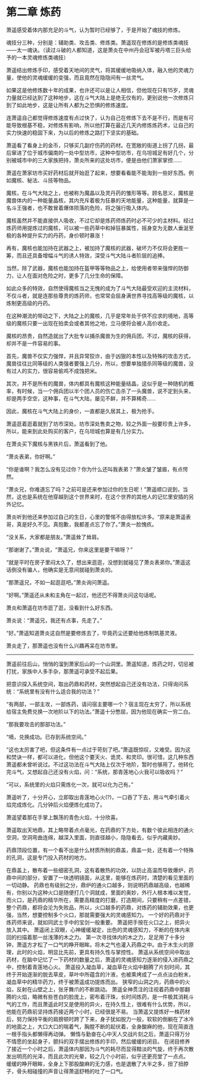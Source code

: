 # 第二章 炼药

萧遥感受着体内那充足的斗气，认为暂时已经够了，于是开始了魂技的修炼。

魂技分三种，分别是：辅助类、攻击类、修炼类。萧遥现在修炼的是修炼类魂技——太一魂诀。（读过斗破的人都知道，这是萧炎在中州丹会冠军被丹塔三巨头给予的一本灵魂修炼类魂技）

萧遥结出修炼手印，感受着天地间的灵气，将其缓缓地吸纳入体，融入他的灵魂力量，使他的灵魂缓缓的变强，而且竟然在隐隐间有一丝灵气。

如果这是他修炼数十年的成果，也许还可以是让人相信，但他现在只有15岁，灵魂力量就已经达到了这种地步，这在斗气大陆上是绝无仅有的，更别说他一次修炼只到了如此地步，这是让所有人都为之恐惧的修炼速度。

连萧遥自己都觉得修炼速度有点过快了，认为自己在修炼下去不是不行，而是有可能导致根基不稳，对修炼有影响，所以他打算在最近几天内修炼炼药术，让自己的实力快速的稳固下来，为以后的修炼之路打下坚实的基础。<!--不然继续推主线有点快的过头了，稍微缓缓-->

萧遥看了看身上的金币，只够买几副疗伤药的药材。在宽敞的街道上拐了几拐，最后窜进了位于城市偏南的一处中型坊市，这种中型坊市，在乌坦城足有好几个，分别被城市中的三大家族把持，萧炎所来的这处坊市，便是由他们萧家掌控……

萧遥在萧家坊市买好药材后就开始逛了起来，想要看看能不能淘到一些好东西。例如魔核、秘法、斗技等物品。

魔核，在斗气大陆之上，也被称为魔晶以及灵丹药的雏形等等。顾名思义，魔核是魔兽体内的一种能量晶核，其内充斥着极为狂暴的天地能量，这种能量，就算是一名斗王强者，也不敢冒着爆体陨落的危险，将之强行吸入体内。<!--保留这句肯定是有用的，毕竟主角的功法肯定是有奇异之处的-->

魔核虽然并不能直接供人吸收，不过它却是炼药师炼药时必不可少的主材料。经过炼药师用提炼过的魔核，可以被一些药草中和掉狂暴属性，摇身变为无数人垂涎至极的各种提升实力的丹药，身价顿时暴涨！

再有，魔核也能加持在武器之上，被加持了魔核的武器，破坏力不仅将会更胜一筹，而且还具备增幅斗气的诱人特效，深受斗气大陆斗者阶层的追捧。

当然，除了武器，魔核也能加持在盔甲等等物品之上，给使用者带来强悍的防御力，让人在面对危险之时，更多了几分生命的保障。

如此众多的特效，自然使得魔核当之无愧的成为了斗气大陆最受欢迎的主流材料，不仅斗者，就是连那些尊贵的炼药师，也常常会屈身满世界寻找高等级的魔核，以炼制更高级的丹药。

在这种潮流的带动之下，大陆之上的魔核，几乎是常年处于供不应求的境地，高等级的魔核只要一出现在拍卖会或者其他之地，立马便将会被人高价收走。

魔核的昂贵，自然造就出了大批专以捕杀魔兽为生的佣兵团，不过，魔核的获得，却并不是一件容易的事。

首先，魔兽不仅实力强悍，并且异常狡诈，由于凶狠的本性以及特殊的攻击方式，魔兽往往比同等级的人类强者要强上几分，所以，想要单独猎杀同等级的魔兽，没有过人的实力，很容易偷鸡不成蚀把米。

其次，并不是所有的魔兽，体内都具有魔核这种能量结晶，这似乎是一种随机的概率，有时候，当一个佣兵团以半个团人员的伤亡击杀了一头魔兽，说不定到头来，却是两手空空，这种事，在斗气大陆，屡见不鲜，并不算稀奇……

因此，魔核在斗气大陆上的身价，一直都是久居其上，极为抢手。

萧遥逛着逛着就到了坊市深处。坊市深处售卖之物，较之外面一般要珍贵上许多，所以，能来到此处购买的客户，在乌坦城也算是有几分实力。

在萧炎买下魔核与黑铁片后，萧遥看到了他。

“萧炎表弟，你好啊。”

“你是谁啊？我怎么没有见过你？你为什么还叫我表弟？”萧炎皱了皱眉，有点愕然。

“萧炎兄，你难道忘了吗？之前可是还来参加过你的生日呢！”萧遥顺口说到，当然，这也是系统在他穿越到这个世界来时，在这个世界的其他人的记忆里安插的另外记忆。

萧炎听到他还来参加过自己的生日，心里的警惕不由得放松许多。“原来是萧遥表哥，真是好久不见。真抱歉，我都差点忘了你了。”萧炎一脸愧疚。

“没关系，大家都是朋友。”萧遥耸了耸肩。

“那谢谢了。”萧炎说，“萧遥兄，你来这里是要干嘛呀？”

“就是平时在房子里闷太久了，想出来逛逛，没想到就碰见了萧炎表弟你。”萧遥这话倒没有骗人，他确实是无意间就碰到萧炎的。

“那萧遥兄，不如一起逛逛吧。”萧炎询问萧遥。

“好啊。”萧遥还从未和主角在一起过，他还巴不得萧炎问这句话呢。

萧炎和萧遥在坊市逛了逛，没看到什么好东西。

萧炎说：“萧遥兄，我还有点事，先走了。”

“好。”萧遥知道萧炎这自然是要修炼去了，毕竟药尘还要给他炼制筑基灵液。

萧炎走了，那萧遥也没有什么兴趣再呆在坊市里。

------

萧遥前往后山，悄悄的溜到萧家后山的一个山洞里。<!--萧家后山全是洞，笑死了-->萧遥知道，炼药之时，切忌被打扰，家族中人多手杂，那萧遥可承受不起后果。

把意识探入系统空间，取出药鼎和药材，突然想起自己还没有功法，只得询问系统：“系统里有没有什么适合我的功法？”

“有两部，一部主攻，一部炼药，请问宿主要哪一个？宿主现在太穷了，所以系统给宿主免费兑换一次地阶以下的功法。”萧遥十分憋屈，因为他现在确实一穷二白。

“那我要攻击的那部功法。”

“嘀，兑换成功。已存到系统空间。”

“这也太厉害了吧，但这条件有一点过于苛刻了吧。”萧遥既惊叹，又难受。因为这和焚诀一样，都可以进化，但他这个要天火、诡灵、和灵印。很可惜，这几种东西萧遥都未曾听说过。不过这功法在斗气大陆上仅次于地阶，暂时也够用了。他转化完斗气，又想起自己还没有火焰，问：“系统，那青莲地心火我可以吸收吗？”

“可以，系统里的火焰只需炼化一次，就可以化为己有。”

萧遥听了，十分开心，立即取出青莲地心火(?)，一口吞了下去，用斗气牵引着火焰完成炼化。几分钟后火焰便炼化成功了。

萧遥望着那在手掌上飘荡的青色火焰，十分欣喜。

萧遥取出天地鼎，其上略带着点点毫光，在药鼎的下方处，有数个彼此相连的通火空洞，空洞弯曲连绵，越深入里面，则直径越小，隐隐看去，似乎内藏奥妙。

药鼎顶段位置，有一个看不出是什么材质所制的鼎盖，鼎盖一处，还有着一个特殊的孔洞，这是专门投入药材的地方。

在鼎盖上，散布着一些细密孔洞，这有着散热的功效，以防止高温而导致爆炉，药鼎中间的部分，安置了一块透明镜面，从这里，能够在炼药时，清楚的看见里面的一切动静。
药鼎也有级别之分，鼎炉的通火口越多，则说明药鼎越高级，也越稀有，你别以为这种火口是随便打几个洞就成，里面的奥妙，外行人根本难以发觉，而火口，是药鼎的精华所在，需要高精度的打磨，打造期间，只要稍有一点差错，整个药鼎，都将会沦为失败品，所以，火口越多的药鼎，对炼药的辅助效果，也更强，当然，想要控制多个火口，那就需要强大的灵魂感知力。
一个好的药鼎对于炼药师来说，就如同武士手中的宝剑一般重要。
萧遥把手按在火口之上，把异火放入其中。
萧遥闭上双眼，心神缓缓凝定，出色的灵魂感知力，不断的在体内来回的扫描着那一丝浅薄的木之力。
第一次寻找体内的木之力，足足用了十多分钟，萧遥方才松了一口气的睁开眼眸。将木之气也灌入药鼎之中。由于木生火的原理，此时的火焰，明显比先前，更具有持久性与掌控性。
萧遥从系统空间中取出药材，在脑中记忆了一下药材的数量之后，萧遥的灵魂感知力逐渐的侵入进药鼎之中，控制着青莲地心火。
萧遥投入凝血草，凝血草在火焰中翻腾了片刻时间，其终于开始逐渐的脱去草皮，草叶中所蕴含的汁液，也被熏烤成了一点点淡白粉末，凝血草中的精华药力，终于被萧遥成功提炼而出。
狭窄的山洞之内，药鼎中的火焰，反射在山壁之上，张牙舞爪的不断跳动。
萧遥全神贯注的注视着药鼎中那翻腾的火焰，略微有些苍白的脸庞上，密布着汗珠，长时间炼药，是一件极其消耗斗气的工作，而且萧遥此时又是使用的异火，在持久性上，很难有什么优势，所以，他能在药鼎前坚持炼药接近两个小时，已经很是不易。
当萧遥又提炼好一株药材后，努力保持平衡的肩膀顿时跨了下来，身子犹如脱力一般，软软的倒躺在了冰冷的地面之上，大口大口的喘着气，胸膛不断的起伏着，全身酸麻的他，现在简直连一根手指头都懒得再动弹。
懒惰与勤奋在心中天人交战片刻之后，萧遥只得万分不情愿的坐起身子，颤抖的双手摆出修炼的手印，然后缓缓的闭目。
在闭目修养了接近一个小时之后，萧遥体内那因为斗气的耗尽而显得黯淡的气旋，终于再次散发出明亮的光泽，而且此次的光晕，较之几个小时前，似乎还更亮堂了一点点。
缓缓的睁开眼眸，全身上下那股酸麻的无力感，也是退散了大半之多，扭了扭脖子，骨头相碰撞的声音让得萧遥舒畅的吐了一口气。
